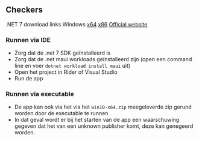 ## Checkers

.NET 7 download links
Windows
[x64](https://dotnet.microsoft.com/en-us/download/dotnet/thank-you/sdk-7.0.407-windows-x64-installer)
[x86](https://dotnet.microsoft.com/en-us/download/dotnet/thank-you/sdk-7.0.407-windows-x86-installer)
[Official website](https://dotnet.microsoft.com/en-us/download/dotnet/7.0)

### Runnen via IDE

- Zorg dat de .net 7 SDK geïnstalleerd is
- Zorg dat de .net maui workloads geïnstalleerd zijn (open een command line en voer `dotnet workload install maui` uit)
- Open het project in Rider of Visual Studio
- Run de app

### Runnen via executable

- De app kan ook via het via het `win10-x64.zip` meegeleverde zip gerund worden door de executable te runnen.
- In dat geval wordt er bij het starten van de app een waarschuwing gegeven dat het van een unknown publisher komt, deze kan genegeerd worden.
